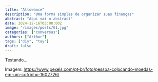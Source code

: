 ```yaml
---
title: "Allowance"
description: "Uma forma simples de organizar suas finanças"
abstract: "Aqui vai o abstract"
date: 2024-12-16T03:00:00Z
image: "/images/posts/01.jpg"
categories: ["conversas"]
authors: ["Arthur"]
tags: ["diy", "toy"]
draft: false
---
```


Testando... 

Imagem: https://www.pexels.com/pt-br/foto/pessoa-colocando-moedas-em-um-cofrinho-1602726/